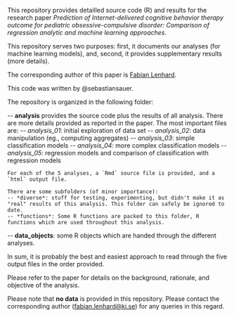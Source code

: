 This repository provides detailled source code (R) and results for the research paper *Prediction of Internet-delivered cognitive behavior therapy outcome for pediatric obsessive-compulsive disorder: Comparison of regression analytic and machine learning approaches*. 

This repository serves two purposes: first, it documents our analyses (for machine learning models), and, second, it provides supplementary results (more details).

The corresponding author of this paper is [Fabian Lenhard](<fabian.lenhard@ki.se>).

This code was written by @sebastiansauer.

The repository is organized in the following folder:

-- **analysis** provides the source code plus the results of all analysis. There are more details provided as reported in the paper. The most important files are:
	-- *analysis_01*: initial exploration of data set
	-- *analysis_02*: data manipulation (eg., computing aggregates)
	-- *analysis_03*: simple classification models
	-- *analysis_04*: more complex classification models
	-- *analysis_05*: regression models and comparison of classification with regression models

	For each of the 5 analyses, a `Rmd` source file is provided, and a `html` output file.  
	
	There are some subfolders (of minor importance):
	-- *diverse*: stuff for testing, experimenting, but didn't make it as "real" results of this analysis. This folder can safely be ignored to date.
	-- *functions*: Some R functions are packed to this folder, R functions which are used throughout this analysis.

-- **data_objects**: some R objects which are handed through the different analyses.

In sum, it is probably the best and easiest approach to read through the five output files in the order provided.

Please refer to the paper for details on the background, rationale, and objective of the analysis.

Please note that **no data** is provided in this repository. Please contact the corresponding author (<fabian.lenhard@ki.se>) for any queries in this regard.

